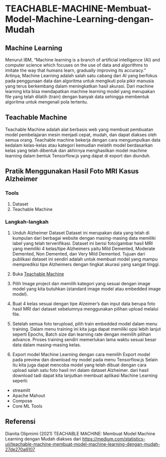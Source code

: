 # TEACHABLE-MACHINE-Membuat-Model-Machine-Learning-dengan-Mudah

## Machine Learning
Menurut IBM, “Machine learning is a branch of artificial intelligence (AI) and computer science which focuses on the use of data and algorithms to imitate the way that humans learn, gradually improving its accuracy.” Artinya, Machine Learning adalah salah satu cabang dari AI yang berfokus pada penggunaan data dan algoritma untuk mengikuti pola pikir manusia yang terus berkembang dalam meningkatkan hasil akurasi. Dari machine learning kita bisa mendapatkan machine learning model yang merupakan file yang telah dilatih (train) dengan banyak data sehingga membentuk algoritma untuk mengenali pola tertentu.

## Teachable Machine
Teachable Machine adalah alat berbasis web yang membuat pembuatan model pembelajaran mesin menjadi cepat, mudah, dan dapat diakses oleh semua orang. Teachable machine bekerja dengan cara mengumpulkan data kedalam kelas-kelas atau kategori kemudian melatih model berdasarkan kelas yang telah dibentuk dan akhirnya menghasilkan model machine learning dalam bentuk Tensorflow.js yang dapat di export dan diunduh.

## Pratik Menggunakan Hasil Foto MRI Kasus Alzheimer
### Tools
1. Dataset
2. Teachable Machine

### Langkah-langkah
1. Unduh Alzheimer Dataset
   Dataset ini merupakan data yang telah di kumpulan dari berbagai website dengan masing-masing data memiliki label yang telah terverifikasi. Dataset ini berisi foto/gambar hasil MRI yang memiliki 4 kelas/tipe Alzheimers yaitu Mild Demented, Moderate Demented, Non Demented, dan Very Mild Demented. Tujuan dari publikasi dataset ini sendiri adalah untuk membuat model yang mampu memprediksi tipe Alzheimers dengan tingkat akurasi yang sangat tinggi.

2. Buka [Teachable Machine](https://teachablemachine.withgoogle.com/train?source=post_page-----27de270a6107--------------------------------)
3. Pilih Image project dan memilih kategori yang sesuai dengan image model yang kita butuhkan (standard image model atau embedded image model).
4. Buat 4 kelas sesuai dengan tipe Alzeimer’s dan input data berupa foto hasil MRI dari dataset sebelumnya menggunakan pilihan upload melalui file.
5. Setelah semua foto terupload, pilih train embedded model dalam menu training.
   Dalam menu training ini kita juga dapat memiliki opsi lebih lanjut seperti Epochs, Batch size dan learning rate dengan memilih pilihan advance. Proses training sendiri memerlukan lama waktu sesuai besar data dalam masing-masing kelas.
6. Export model Machine Learning dengan cara memilih Export model pada preview dan download my model pada menu Tensorflow.js
   Selain itu kita juga dapat mencoba model yang telah dibuat dengan cara upload salah satu foto hasil mri dalam dataset Alzheimer. dari hasil download tadi dapat kita lanjutkan membuat aplikasi Machine Learning seperti:
- streamlit
- Apache Mahout
- Compose
- Core ML Tools

## Referensi
Dianita Olipmimi (2021) TEACHABLE MACHINE: Membuat Model Machine Learning dengan Mudah diakses dari https://medium.com/statistics-uii/teachable-machine-membuat-model-machine-learning-dengan-mudah-27de270a6107
